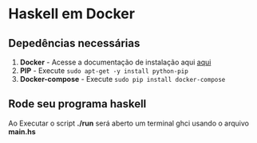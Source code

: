 # Haskell em Docker

## Depedências necessárias

1. **Docker** - Acesse a documentação de instalação aqui [aqui](https://docs.docker.com/engine/installation/linux)
2. **PIP** - Execute `sudo apt-get -y install python-pip`
3. **Docker-compose** - Execute `sudo pip install docker-compose`

## Rode seu programa haskell
Ao Executar o script **./run** será aberto um terminal ghci usando o arquivo **main.hs**

